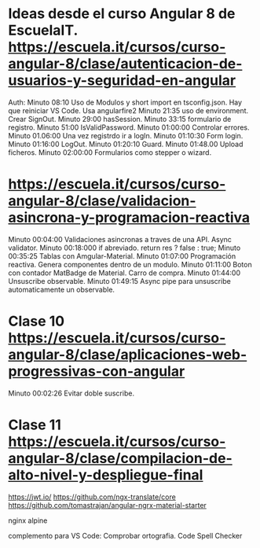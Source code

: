 
# Ideas desde el curso Angular 8 de EscuelaIT. https://escuela.it/cursos/curso-angular-8/clase/autenticacion-de-usuarios-y-seguridad-en-angular
Auth:
  Minuto 08:10 Uso de Modulos y short import en tsconfig.json. Hay que reiniciar VS Code.
  Usa angularfire2
  Minuto 21:35 uso de environment.
  Crear SignOut.
  Minuto 29:00 hasSession.
  Minuto 33:15 formulario de registro.
  Minuto 51:00 IsValidPassword.
  Minuto 01:00:00 Controlar errores.
  Minuto 01.06:00 Una vez registrdo ir a logIn.
  Minuto 01:10:30 Form login.
  Minuto 01:16:00 LogOut.
  Minuto 01:20:10 Guard.
  Minuto 01:48.00 Upload ficheros.
  Minuto 02:00:00 Formularios como stepper o wizard.


# https://escuela.it/cursos/curso-angular-8/clase/validacion-asincrona-y-programacion-reactiva
  Minuto 00:04:00 Validaciones asincronas a traves de una API. Async validator.
  Minuto 00:18:000 if abreviado. return res ? false :  true;
  Minuto 00:35:25 Tablas con Amgular-Material.
  Minuto 01:07:00 Programación reactiva. Genera componentes dentro de un modulo.
  Minuto 01:11:00 Boton con contador MatBadge de Material. Carro de compra.
  Minuto 01:44:00 Unsuscribe observable.
  Minuto 01:49:15 Async pipe para unsuscribe automaticamente un observable.

# Clase 10 https://escuela.it/cursos/curso-angular-8/clase/aplicaciones-web-progressivas-con-angular
  Minuto 00:02:26 Evitar doble suscribe.



# Clase 11 https://escuela.it/cursos/curso-angular-8/clase/compilacion-de-alto-nivel-y-despliegue-final


  
   






https://jwt.io/
https://github.com/ngx-translate/core
https://github.com/tomastrajan/angular-ngrx-material-starter

nginx alpine







complemento para VS Code:
   Comprobar ortografia. Code Spell Checker



